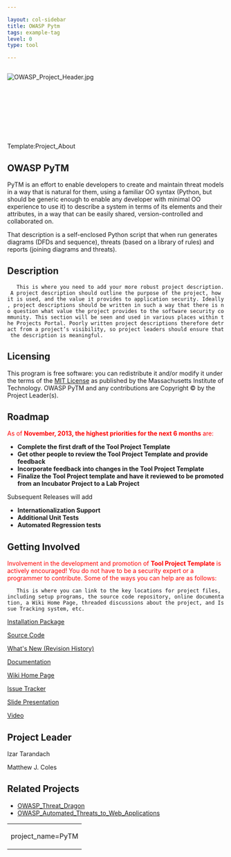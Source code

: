 ```yaml
---

layout: col-sidebar
title: OWASP Pytm
tags: example-tag
level: 0
type: tool

---
```

<div style="width:100%;height:160px;border:0,margin:0;overflow: hidden;">

![OWASP_Project_Header.jpg](OWASP_Project_Header.jpg
"OWASP_Project_Header.jpg")

</div>

<table>
<tbody>
<tr class="odd">
<p>Template:Project_About</p></td>
<td><p>project_name=PyTM</p></td>
<h2 id="owasp_pytm">OWASP PyTM</h2>
<p>PyTM is an effort to enable developers to create and maintain threat models in a way that is natural for them, using a familiar OO syntax (Python, but should be generic enough to enable any developer with minimal OO experience to use it) to describe a system in terms of its elements and their attributes, in a way that can be easily shared, version-controlled and collaborated on.</p>
<p>That description is a self-enclosed Python script that when run generates diagrams (DFDs and sequence), threats (based on a library of rules) and reports (joining diagrams and threats).</p>
<h2 id="description">Description</h2>
<p><span style="color:#ff0000"></p>
<p><code>   This is where you need to add your more robust project description. A project description should outline the purpose of the project, how it is used, and the value it provides to application security. Ideally, project descriptions should be written in such a way that there is no question what value the project provides to the software security community. This section will be seen and used in various places within the Projects Portal. Poorly written project descriptions therefore detract from a project’s visibility, so project leaders should ensure that the description is meaningful.  </code></p>
<p></span></p>
<h2 id="licensing">Licensing</h2>
<p>This program is free software: you can redistribute it and/or modify it under the terms of the <a href="https://opensource.org/licenses/MIT">MIT License</a> as published by the Massachusetts Institute of Technology. OWASP PyTM and any contributions are Copyright © by the Project Leader(s).</p>
<h2 id="roadmap">Roadmap</h2>
<p><span style="color:#ff0000"> As of <strong>November, 2013, the highest priorities for the next 6 months</strong> are: <strong></p>
<ul>
<li>Complete the first draft of the Tool Project Template</li>
<li>Get other people to review the Tool Project Template and provide feedback</li>
<li>Incorporate feedback into changes in the Tool Project Template</li>
<li>Finalize the Tool Project template and have it reviewed to be promoted from an Incubator Project to a Lab Project</li>
</ul>
<p></strong></p>
<p>Subsequent Releases will add <strong></p>
<ul>
<li>Internationalization Support</li>
<li>Additional Unit Tests</li>
<li>Automated Regression tests</li>
</ul>
<p></strong></p>
<h2 id="getting_involved">Getting Involved</h2>
<p><span style="color:#ff0000"> Involvement in the development and promotion of <strong>Tool Project Template</strong> is actively encouraged! You do not have to be a security expert or a programmer to contribute. Some of the ways you can help are as follows:</p></td>
<p><span style="color:#ff0000"></p>
<p><code>   This is where you can link to the key locations for project files, including setup programs, the source code repository, online documentation, a Wiki Home Page, threaded discussions about the project, and Issue Tracking system, etc. </code></p>
<p></span></p>
<p><a href="https://github.com/SamanthaGroves">Installation Package</a></p>
<p><a href="https://github.com/SamanthaGroves">Source Code</a></p>
<p><a href="https://github.com/SamanthaGroves">What's New (Revision History)</a></p>
<p><a href="https://github.com/SamanthaGroves">Documentation</a></p>
<p><a href="https://github.com/SamanthaGroves">Wiki Home Page</a></p>
<p><a href="https://github.com/SamanthaGroves">Issue Tracker</a></p>
<p><a href="https://github.com/SamanthaGroves">Slide Presentation</a></p>
<p><a href="https://github.com/SamanthaGroves">Video</a></p>
<h2 id="project_leader">Project Leader</h2>
<p>Izar Tarandach</p>
<p>Matthew J. Coles</p>
<h2 id="related_projects">Related Projects</h2>
<ul>
<li><a href="OWASP_Threat_Dragon" title="wikilink">OWASP_Threat_Dragon</a></li>
<li><a href="OWASP_Automated_Threats_to_Web_Applications" title="wikilink">OWASP_Automated_Threats_to_Web_Applications</a></li>
</ul></td>
</tr>
</tbody>
</table>
